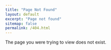 ```yaml
---
title: "Page Not Found"
layout: default
excerpt: "Page not found"
sitemap: false
permalink: /404.html
---
```


The page you were trying to view does not exist.
